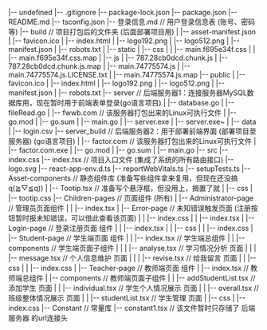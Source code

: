 |-- undefined
    |-- .gitignore
    |-- package-lock.json
    |-- package.json
    |-- README.md
    |-- tsconfig.json
    |-- 登录信息.md               // 用户登录信息表 (账号、密码等)
    |-- build                    // 项目打包后的文件夹 (后面部署项目用)
    |   |-- asset-manifest.json
    |   |-- favicon.ico
    |   |-- index.html
    |   |-- logo192.png
    |   |-- logo512.png
    |   |-- manifest.json
    |   |-- robots.txt
    |   |-- static
    |       |-- css
    |       |   |-- main.f695e34f.css
    |       |   |-- main.f695e34f.css.map
    |       |-- js
    |           |-- 787.28cb0dcd.chunk.js
    |           |-- 787.28cb0dcd.chunk.js.map
    |           |-- main.74775574.js
    |           |-- main.74775574.js.LICENSE.txt
    |           |-- main.74775574.js.map
    |-- public
    |   |-- favicon.ico
    |   |-- index.html
    |   |-- logo192.png
    |   |-- logo512.png
    |   |-- manifest.json
    |   |-- robots.txt
    |-- server              // 后端服务器1：连接服务器MySQL数据库用，现在暂时用于前端表单登录(go语言项目)
    |   |-- database.go
    |   |-- fileRead.go
    |   |-- fwwb.com        // 该服务器打包出来的Linux可执行文件
    |   |-- go.mod
    |   |-- go.sum
    |   |-- main.go
    |   |-- server.exe
    |   |-- server.exe~
    |   |-- data
    |       |-- login.csv
    |-- server_build            // 后端服务器2：用于部署前端界面 (部署项目至服务器) (go语言项目)
    |   |-- factor.com          // 该服务器打包出来的Linux可执行文件
    |   |-- factor.com.exe
    |   |-- go.mod
    |   |-- go.sum
    |   |-- main.go
    |-- src
        |-- index.css
        |-- index.tsx           // 项目入口文件 (集成了系统的所有路由接口)
        |-- logo.svg
        |-- react-app-env.d.ts
        |-- reportWebVitals.ts
        |-- setupTests.ts
        |-- Asset-components       // 静态组件库 (准备写些组件拿来复用，但现在还没搞 q(≧▽≦q))
        |   |-- Tootip.tsx         // 准备写个悬浮框，但没用上，搁置了就
        |   |-- css
        |       |-- tootip.css
        |-- Children-pages              // 页面组件 (所有)
        |   |-- Administrator-page      // 管理员页面组件
        |   |   |-- index.tsx
        |   |-- Error-page              // 未知错误触发页面 (注册按钮暂时报未知错误，可以借此查看该页面)
        |   |   |-- index.css
        |   |   |-- index.tsx
        |   |-- Login-page              // 登录注册页面 组件
        |   |   |-- index.tsx
        |   |   |-- css
        |   |       |-- index.css
        |   |-- Student-page            // 学生端页面 组件
        |   |   |-- index.tsx           // 学生端总组件
        |   |   |-- components          // 学生端页面子组件 
        |   |   |   |-- analyse.tsx         // 学习情况分析 页面
        |   |   |   |-- message.tsx         // 个人信息维护 页面
        |   |   |   |-- revise.tsx          // 给我留言 页面
        |   |   |-- css
        |   |       |-- index.css
        |   |-- Teacher-page            // 教师端页面 组件
        |       |-- index.tsx           // 教师端总组件
        |       |-- components          // 教师端页面子组件
        |       |   |-- addStudentList.tsx      // 添加学生 页面
        |       |   |-- individual.tsx          // 学生个人情况展示 页面
        |       |   |-- overall.tsx             // 班级整体情况展示 页面
        |       |   |-- studentList.tsx         // 学生管理 页面
        |       |-- css
        |           |-- index.css
        |-- Constant                    // 常量库
            |-- constant1.tsx           // 该文件暂时只存储了 后端服务器 的url连接头
